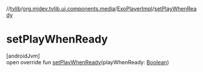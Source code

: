 //[tvlib](../../../index.md)/[org.mjdev.tvlib.ui.components.media](../index.md)/[ExoPlayerImpl](index.md)/[setPlayWhenReady](set-play-when-ready.md)

# setPlayWhenReady

[androidJvm]\
open override fun [setPlayWhenReady](set-play-when-ready.md)(playWhenReady: [Boolean](https://kotlinlang.org/api/latest/jvm/stdlib/kotlin/-boolean/index.html))
